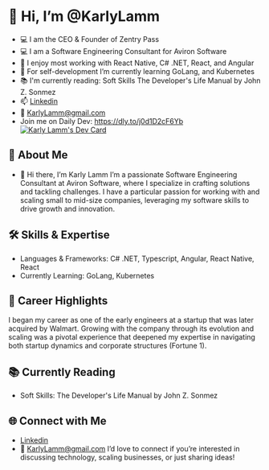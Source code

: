 # 👋 Hi, I’m @KarlyLamm 
- 💻 I am the CEO & Founder of Zentry Pass
- 💻 I am a Software Engineering Consultant for Aviron Software
- 👀 I enjoy most working with React Native, C# .NET, React, and Angular
- 🌱 For self-development I’m currently learning GoLang, and Kubernetes
- 📚 I'm currently reading: Soft Skills The Developer's Life Manual by John Z. Sonmez
- 📫 [Linkedin](https://www.linkedin.com/in/karly-lamm-0289a9141/) 
- 📧 KarlyLamm@gmail.com
- Join me on Daily Dev: https://dly.to/j0d1D2cF6Yb
[![Karly Lamm's Dev Card](https://api.daily.dev/devcards/v2/uOOG0emKc3JriGw20fwfd.png?type=wide&r=0wv)](https://app.daily.dev/klamm24)



## 🌟 About Me
- 👋 Hi there, I’m Karly Lamm
I’m a passionate Software Engineering Consultant at Aviron Software, where I specialize in crafting solutions and tackling challenges. I have a particular passion for working with and scaling small to mid-size companies, leveraging my software skills to drive growth and innovation.

## 🛠️ Skills & Expertise
- Languages & Frameworks: C# .NET, Typescript, Angular, React Native, React
- Currently Learning: GoLang, Kubernetes

## 🚀 Career Highlights
I began my career as one of the early engineers at a startup that was later acquired by Walmart. Growing with the company through its evolution and scaling was a pivotal experience that deepened my expertise in navigating both startup dynamics and corporate structures (Fortune 1).

## 📚 Currently Reading
- Soft Skills: The Developer's Life Manual by John Z. Sonmez

## 🌐 Connect with Me
- [Linkedin](https://www.linkedin.com/in/karly-lamm-0289a9141/) 
- 📧 KarlyLamm@gmail.com
I’d love to connect if you’re interested in discussing technology, scaling businesses, or just sharing ideas!

<!---
KarlyLamm/KarlyLamm is a ✨ special ✨ repository because its `README.md` (this file) appears on your GitHub profile.
You can click the Preview link to take a look at your changes.
--->
